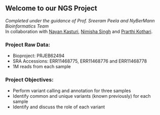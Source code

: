 ## Welcome to our NGS Project
_Completed under the guidance of Prof. Sreeram Peela and NyBerMann Bioinformatics Team_ <br>
In collaboration with [Nayan Kasturi](https://github.com/RaannaKasturi), [Nimisha Singh](https://github.com/nimisha-18) and [Prarthi Kothari](https://github.com/PrarthiKothari).

### Project Raw Data:
- Bioproject: PRJEB62494
- SRA Accessions: ERR11468775, ERR11468776 and ERR11468778
- 1M reads from each sample

### Project Objectives:
- Perform variant calling and annotation for three samples
- Identify common and unique variants (known previously) for each sample
- Identify and discuss the role of each variant
